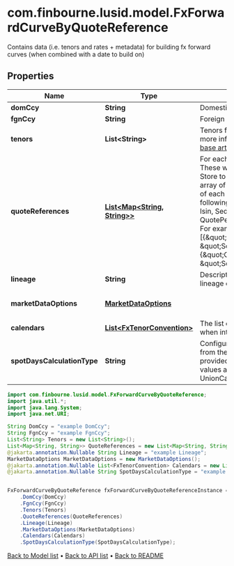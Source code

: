 # com.finbourne.lusid.model.FxForwardCurveByQuoteReference
Contains data (i.e. tenors and rates + metadata) for building fx forward curves (when combined with a date to build on)

## Properties

Name | Type | Description | Notes
------------ | ------------- | ------------- | -------------
**domCcy** | **String** | Domestic currency of the fx forward | [default to String]
**fgnCcy** | **String** | Foreign currency of the fx forward | [default to String]
**tenors** | **List&lt;String&gt;** | Tenors for which the forward rates apply.  For more information on tenors, see [knowledge base article KA-02097](https://support.lusid.com/knowledgebase/article/KA-02097) | [default to List<String>]
**quoteReferences** | [**List&lt;Map&lt;String, String&gt;&gt;**](Map.md) | For each tenor, a collection of identifiers. These will be looked up in the LUSID Quote Store to resolve the actual rates.  Accepts an array of Dictionary&lt;string, string&gt;. The keys of each dictionary must be chosen from the following enumeration:  [LusidInstrumentId, Isin, Sedol, Cusip, ClientInternal, Figi, RIC, QuotePermId, REDCode, BBGId, ICECode].  For example:    \&quot;quoteReferences\&quot;: [{\&quot;ClientInternal\&quot;: \&quot;SomeIdentifierForFirstTenor\&quot;},{\&quot;ClientInternal\&quot;: \&quot;SomeIdentifierForSecondTenor\&quot;} | [default to List<Map<String, String>>]
**lineage** | **String** | Description of the complex market data&#39;s lineage e.g. &#39;FundAccountant_GreenQuality&#39;. | [optional] [default to String]
**marketDataOptions** | [**MarketDataOptions**](MarketDataOptions.md) |  | [optional] [default to MarketDataOptions]
**calendars** | [**List&lt;FxTenorConvention&gt;**](FxTenorConvention.md) | The list of conventions that should be used when interpreting tenors as dates. | [optional] [default to List<FxTenorConvention>]
**spotDaysCalculationType** | **String** | Configures how to calculate the spot date from the build date using the Calendars provided.  Supported string (enumeration) values are: [ SingleCalendar, UnionCalendars ] | [optional] [default to String]

```java
import com.finbourne.lusid.model.FxForwardCurveByQuoteReference;
import java.util.*;
import java.lang.System;
import java.net.URI;

String DomCcy = "example DomCcy";
String FgnCcy = "example FgnCcy";
List<String> Tenors = new List<String>();
List<Map<String, String>> QuoteReferences = new List<Map<String, String>>();
@jakarta.annotation.Nullable String Lineage = "example Lineage";
MarketDataOptions MarketDataOptions = new MarketDataOptions();
@jakarta.annotation.Nullable List<FxTenorConvention> Calendars = new List<FxTenorConvention>();
@jakarta.annotation.Nullable String SpotDaysCalculationType = "example SpotDaysCalculationType";


FxForwardCurveByQuoteReference fxForwardCurveByQuoteReferenceInstance = new FxForwardCurveByQuoteReference()
    .DomCcy(DomCcy)
    .FgnCcy(FgnCcy)
    .Tenors(Tenors)
    .QuoteReferences(QuoteReferences)
    .Lineage(Lineage)
    .MarketDataOptions(MarketDataOptions)
    .Calendars(Calendars)
    .SpotDaysCalculationType(SpotDaysCalculationType);
```


[Back to Model list](../README.md#documentation-for-models) &#8226; [Back to API list](../README.md#documentation-for-api-endpoints) &#8226; [Back to README](../README.md)
